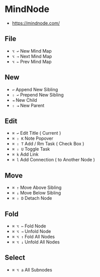 # MindNode

- https://mindnode.com/

## File

- `⌥ ↩` New Mind Map
- `⌥ →` Next Mind Map
- `⌥ ←` Prev Mind Map

## New

- `↩` Append New Sibling
- `⇧ ↩` Prepend New Sibling
- `⇥` New Child
- `⇧ ⇥` New Parent

## Edit

- `⌘ ↩` Edit Title ( Current )
- `⌘ ⇧ K` Note Popover
- `⌘ ⇧ T` Add / Rm Task ( Check Box )
- `⌘ ⇧ U` Toggle Task
- `⌘ k` Add Link
- `⌘ l` Add Connection ( to Another Node )

## Move

- `⌘ ↑` Move Above Sibling
- `⌘ ↓` Move Below Sibling
- `⌘ ⇧ D` Detach Node

## Fold

- `⌘ ⌥ ←` Fold Node
- `⌘ ⌥ →` Unfold Node
- `⌘ ⌥ ↑` Fold All Nodes
- `⌘ ⌥ ↓` Unfold All Nodes

## Select

- `⌘ ⌥ a` All Subnodes

